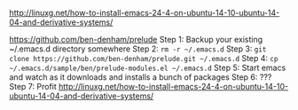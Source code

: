 http://linuxg.net/how-to-install-emacs-24-4-on-ubuntu-14-10-ubuntu-14-04-and-derivative-systems/


<bend> https://github.com/ben-denham/prelude
<bend> Step 1: Backup your existing ~/.emacs.d directory somewhere
<bend> Step 2: `rm -r ~/.emacs.d`
<bend> Step 3: `git clone https://github.com/ben-denham/prelude.git ~/.emacs.d`
<bend> Step 4: `cp ~/.emacs.d/sample/ben/prelude-modules.el ~/.emacs.d`
<bend> Step 5: Start emacs and watch as it downloads and installs a bunch of packages
<bend> Step 6: ???
<bend> Step 7: Profit
<bend> http://linuxg.net/how-to-install-emacs-24-4-on-ubuntu-14-10-ubuntu-14-04-and-derivative-systems/
